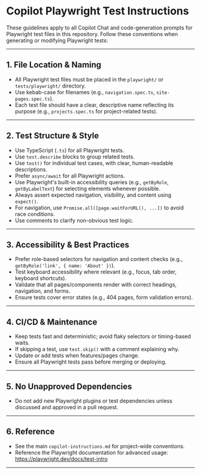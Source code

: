 # Copilot Playwright Test Instructions

These guidelines apply to all Copilot Chat and code-generation prompts for Playwright test files in this repository. Follow these conventions when generating or modifying Playwright tests:

---

## 1. File Location & Naming

- All Playwright test files must be placed in the `playwright/` or `tests/playwright/` directory.
- Use kebab-case for filenames (e.g., `navigation.spec.ts`, `site-pages.spec.ts`).
- Each test file should have a clear, descriptive name reflecting its purpose (e.g., `projects.spec.ts` for project-related tests).

---

## 2. Test Structure & Style

- Use TypeScript (`.ts`) for all Playwright tests.
- Use `test.describe` blocks to group related tests.
- Use `test()` for individual test cases, with clear, human-readable descriptions.
- Prefer `async/await` for all Playwright actions.
- Use Playwright's built-in accessibility queries (e.g., `getByRole`, `getByLabelText`) for selecting elements whenever possible.
- Always assert expected navigation, visibility, and content using `expect()`.
- For navigation, use `Promise.all([page.waitForURL(), ...])` to avoid race conditions.
- Use comments to clarify non-obvious test logic.

---

## 3. Accessibility & Best Practices

- Prefer role-based selectors for navigation and content checks (e.g., `getByRole('link', { name: 'About' })`).
- Test keyboard accessibility where relevant (e.g., focus, tab order, keyboard shortcuts).
- Validate that all pages/components render with correct headings, navigation, and forms.
- Ensure tests cover error states (e.g., 404 pages, form validation errors).

---

## 4. CI/CD & Maintenance

- Keep tests fast and deterministic; avoid flaky selectors or timing-based waits.
- If skipping a test, use `test.skip()` with a comment explaining why.
- Update or add tests when features/pages change.
- Ensure all Playwright tests pass before merging or deploying.

---

## 5. No Unapproved Dependencies

- Do not add new Playwright plugins or test dependencies unless discussed and approved in a pull request.

---

## 6. Reference

- See the main `copilot-instructions.md` for project-wide conventions.
- Reference the Playwright documentation for advanced usage: https://playwright.dev/docs/test-intro

---
